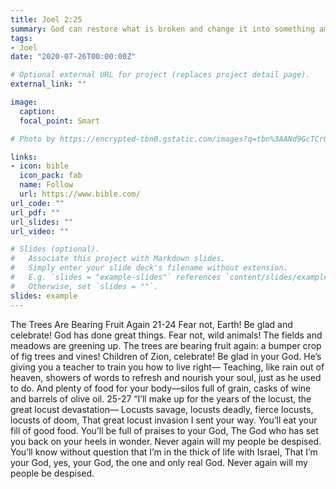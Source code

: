 ```yaml
---
title: Joel 2:25
summary: God can restore what is broken and change it into something amazing, all you need is faith
tags:
- Joel
date: "2020-07-26T00:00:00Z"

# Optional external URL for project (replaces project detail page).
external_link: ""

image:
  caption: 
  focal_point: Smart

# Photo by https://encrypted-tbn0.gstatic.com/images?q=tbn%3AANd9GcTCrQSrevQxDuKixEQPQg_JtatnD0hF3kGDfRE5m4_4ZIyx85RL&usqp=CAU

links:
- icon: bible
  icon_pack: fab
  name: Follow
  url: https://www.bible.com/
url_code: ""
url_pdf: ""
url_slides: ""
url_video: ""

# Slides (optional).
#   Associate this project with Markdown slides.
#   Simply enter your slide deck's filename without extension.
#   E.g. `slides = "example-slides"` references `content/slides/example-slides.md`.
#   Otherwise, set `slides = ""`.
slides: example
---
```


The Trees Are Bearing Fruit Again
21-24 Fear not, Earth! Be glad and celebrate!
God has done great things.
Fear not, wild animals!
The fields and meadows are greening up.
The trees are bearing fruit again:
a bumper crop of fig trees and vines!
Children of Zion, celebrate!
Be glad in your God.
He’s giving you a teacher
to train you how to live right—
Teaching, like rain out of heaven, showers of words
to refresh and nourish your soul, just as he used to do.
And plenty of food for your body—silos full of grain,
casks of wine and barrels of olive oil.
25-27 “I’ll make up for the years of the locust,
the great locust devastation—
Locusts savage, locusts deadly,
fierce locusts, locusts of doom,
That great locust invasion
I sent your way.
You’ll eat your fill of good food.
You’ll be full of praises to your God,
The God who has set you back on your heels in wonder.
Never again will my people be despised.
You’ll know without question
that I’m in the thick of life with Israel,
That I’m your God, yes, your God,
the one and only real God.
Never again will my people be despised.